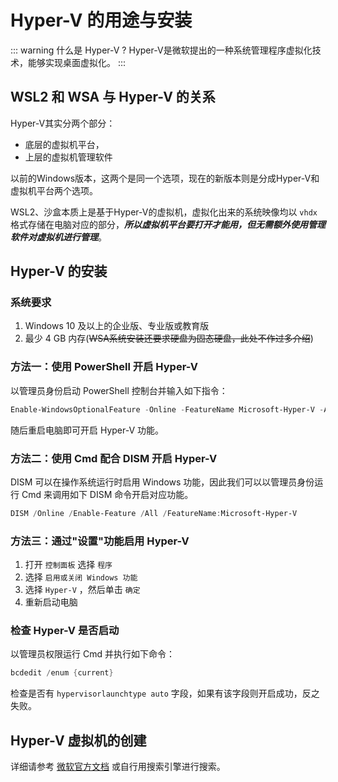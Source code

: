 # Hyper-V 的用途与安装

::: warning 什么是 Hyper-V ?
Hyper-V是微软提出的一种系统管理程序虚拟化技术，能够实现桌面虚拟化。
:::

## WSL2 和 WSA 与 Hyper-V 的关系

Hyper-V其实分两个部分：
- 底层的虚拟机平台，
- 上层的虚拟机管理软件

以前的Windows版本，这两个是同一个选项，现在的新版本则是分成Hyper-V和虚拟机平台两个选项。

WSL2、沙盒本质上是基于Hyper-V的虚拟机，虚拟化出来的系统映像均以 `vhdx` 格式存储在电脑对应的部分，***所以虚拟机平台要打开才能用，但无需额外使用管理软件对虚拟机进行管理***。

## Hyper-V 的安装

### 系统要求

1. Windows 10 及以上的企业版、专业版或教育版
2. 最少 4 GB 内存(~~WSA系统安装还要求硬盘为固态硬盘，此处不作过多介绍~~)

### 方法一：使用 PowerShell 开启 Hyper-V

以管理员身份启动 PowerShell 控制台并输入如下指令：

```powershell
Enable-WindowsOptionalFeature -Online -FeatureName Microsoft-Hyper-V -All
```

随后重启电脑即可开启 Hyper-V 功能。

### 方法二：使用 Cmd 配合 DISM 开启 Hyper-V

DISM 可以在操作系统运行时启用 Windows 功能，因此我们可以以管理员身份运行 Cmd 来调用如下 DISM 命令开启对应功能。

```powershell
DISM /Online /Enable-Feature /All /FeatureName:Microsoft-Hyper-V
```

### 方法三：通过"设置"功能启用 Hyper-V

1. 打开 `控制面板` 选择 `程序` 
2. 选择 `启用或关闭 Windows 功能` 
3. 选择 `Hyper-V` ，然后单击 `确定` 
4. 重新启动电脑

### 检查 Hyper-V 是否启动

以管理员权限运行 Cmd 并执行如下命令：

```powershell
bcdedit /enum {current}
```

检查是否有 `hypervisorlaunchtype auto` 字段，如果有该字段则开启成功，反之失败。

## Hyper-V 虚拟机的创建

详细请参考 [微软官方文档](https://docs.microsoft.com/en-us/virtualization/hyper-v-on-windows/quick-start/quick-create-virtual-machine) 或自行用搜索引擎进行搜索。
